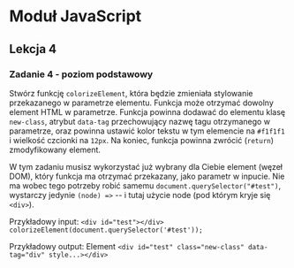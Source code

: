 # Moduł JavaScript

## Lekcja 4

### Zadanie 4 - poziom podstawowy

Stwórz funkcję `colorizeElement`, która będzie zmieniała stylowanie przekazanego w parametrze elementu. Funkcja może otrzymać dowolny element HTML w parametrze. Funkcja powinna dodawać do elementu klasę `new-class`, atrybut `data-tag` przechowujący nazwę tagu otrzymanego w parametrze, oraz powinna ustawić kolor tekstu w tym elemencie na `#f1f1f1` i wielkość czcionki na `12px`. Na koniec, funkcja powinna zwrócić (`return`) zmodyfikowany element.

W tym zadaniu musisz wykorzystać już wybrany dla Ciebie element (węzeł DOM), który funkcja ma otrzymać przekazany, jako parametr w inpucie. Nie ma wobec tego potrzeby robić samemu `document.querySelector("#test")`, wystarczy jedynie `(node) =>` -- i tutaj użycie node (pod którym kryje się `<div>`).

Przykładowy input:
`<div id="test"></div>`
`colorizeElement(document.querySelector('#test'));`

Przykładowy output:
Element `<div id="test" class="new-class" data-tag="div" style...></div>`

